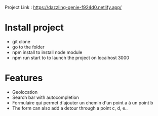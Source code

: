 Project Link : https://dazzling-genie-f924d0.netlify.app/

# Install project

- git clone
- go to the folder
- npm install to install node module
- npm run start to to launch the project on localhost 3000

# Features

- Geolocation
- Search bar with autocompletion
- Formulaire qui permet d'ajouter un chemin d'un point a à un point b
- The form can also add a detour through a point c, d, e..
